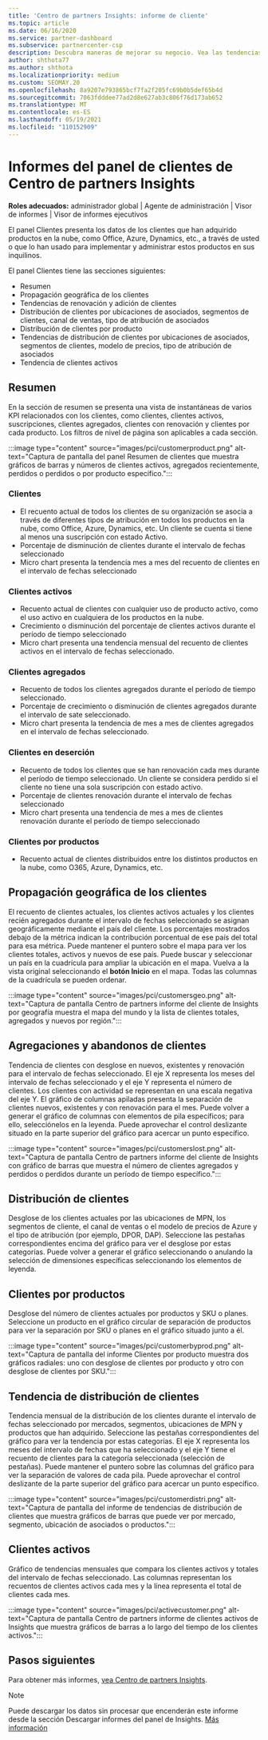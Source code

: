 ```yaml
---
title: 'Centro de partners Insights: informe de cliente'
ms.topic: article
ms.date: 06/16/2020
ms.service: partner-dashboard
ms.subservice: partnercenter-csp
description: Descubra maneras de mejorar su negocio. Vea las tendencias de cliente específicas por geografía, por producto y otros atributos.
author: shthota77
ms.author: shthota
ms.localizationpriority: medium
ms.custom: SEOMAY.20
ms.openlocfilehash: 8a9207e793865bcf7fa2f205fc69b0b5def65b4d
ms.sourcegitcommit: 7063fdddee77ad2d8e627ab3c806f76d173ab652
ms.translationtype: MT
ms.contentlocale: es-ES
ms.lasthandoff: 05/19/2021
ms.locfileid: "110152909"
---
```

# <a name="customers-dashboard-reports-from-partner-center-insights"></a>Informes del panel de clientes de Centro de partners Insights

**Roles adecuados:** administrador global | Agente de administración | Visor de informes | Visor de informes ejecutivos

El panel Clientes presenta los datos de los clientes que han adquirido productos en la nube, como Office, Azure, Dynamics, etc., a través de usted o que lo han usado para implementar y administrar estos productos en sus inquilinos. 
 
El panel Clientes tiene las secciones siguientes: 

- Resumen  
- Propagación geográfica de los clientes 
- Tendencias de renovación y adición de clientes 
- Distribución de clientes por ubicaciones de asociados, segmentos de clientes, canal de ventas, tipo de atribución de asociados 
- Distribución de clientes por producto 
- Tendencias de distribución de clientes por ubicaciones de asociados, segmentos de clientes, modelo de precios, tipo de atribución de asociados 
- Tendencia de clientes activos 

## <a name="summary"></a>Resumen

En la sección de resumen se presenta una vista de instantáneas de varios KPI relacionados con los clientes, como clientes, clientes activos, suscripciones, clientes agregados, clientes con renovación y clientes por cada producto. Los filtros de nivel de página son aplicables a cada sección.

:::image type="content" source="images/pci/customerproduct.png" alt-text="Captura de pantalla del panel Resumen de clientes que muestra gráficos de barras y números de clientes activos, agregados recientemente, perdidos o perdidos o por producto específico.":::

### <a name="customers"></a>Clientes

- El recuento actual de todos los clientes de su organización se asocia a través de diferentes tipos de atribución en todos los productos en la nube, como Office, Azure, Dynamics, etc. Un cliente se cuenta si tiene al menos una suscripción con estado Activo.  
- Porcentaje de disminución de clientes durante el intervalo de fechas seleccionado 
- Micro chart presenta la tendencia mes a mes del recuento de clientes en el intervalo de fechas seleccionado

### <a name="active-customers"></a>Clientes activos

- Recuento actual de clientes con cualquier uso de producto activo, como el uso activo en cualquiera de los productos en la nube.
- Crecimiento o disminución del porcentaje de clientes activos durante el período de tiempo seleccionado
- Micro chart presenta una tendencia mensual del recuento de clientes activos en el intervalo de fechas seleccionado.

### <a name="customers-added"></a>Clientes agregados

- Recuento de todos los clientes agregados durante el período de tiempo seleccionado.
- Porcentaje de crecimiento o disminución de clientes agregados durante el intervalo de sate seleccionado.
- Micro chart presenta la tendencia de mes a mes de clientes agregados en el intervalo de fechas seleccionado.

### <a name="customers-churned"></a>Clientes en deserción
- Recuento de todos los clientes que se han renovación cada mes durante el período de tiempo seleccionado. Un cliente se considera perdido si el cliente no tiene una sola suscripción con estado activo. 
- Porcentaje de clientes renovación durante el intervalo de fechas seleccionado 
- Micro chart presenta una tendencia de mes a mes de clientes renovación durante el período de tiempo seleccionado 
 
### <a name="customers-by-products"></a>Clientes por productos

- Recuento actual de clientes distribuidos entre los distintos productos en la nube, como O365, Azure, Dynamics, etc.  

## <a name="geographical-spread-of-your-customers"></a>Propagación geográfica de los clientes

El recuento de clientes actuales, los clientes activos actuales y los clientes recién agregados durante el intervalo de fechas seleccionado se asignan geográficamente mediante el país del cliente. Los porcentajes mostrados debajo de la métrica indican la contribución porcentual de ese país del total para esa métrica. Puede mantener el puntero sobre el mapa para ver los clientes totales, activos y nuevos de ese país. Puede buscar y seleccionar un país en la cuadrícula para ampliar la ubicación en el mapa. Vuelva a la vista original seleccionando el **botón Inicio** en el mapa. Todas las columnas de la cuadrícula se pueden ordenar.  

:::image type="content" source="images/pci/customersgeo.png" alt-text="Captura de pantalla Centro de partners informe del cliente de Insights por geografía muestra el mapa del mundo y la lista de clientes totales, agregados y nuevos por región.":::

## <a name="customer-adds-and-churns"></a>Agregaciones y abandonos de clientes

Tendencia de clientes con desglose en nuevos, existentes y renovación para el intervalo de fechas seleccionado. El eje X representa los meses del intervalo de fechas seleccionado y el eje Y representa el número de clientes. Los clientes con actividad se representan en una escala negativa del eje Y. El gráfico de columnas apiladas presenta la separación de clientes nuevos, existentes y con renovación para el mes. Puede volver a generar el gráfico de columnas con elementos de pila específicos; para ello, selecciónelos en la leyenda. Puede aprovechar el control deslizante situado en la parte superior del gráfico para acercar un punto específico. 

:::image type="content" source="images/pci/customerslost.png" alt-text="Captura de pantalla Centro de partners informe del cliente de Insights con gráfico de barras que muestra el número de clientes agregados y perdidos o perdidos durante un período de tiempo específico.":::

## <a name="customer-distribution"></a>Distribución de clientes

Desglose de los clientes actuales por las ubicaciones de MPN, los segmentos de cliente, el canal de ventas o el modelo de precios de Azure y el tipo de atribución (por ejemplo, DPOR, DAP). Seleccione las pestañas correspondientes encima del gráfico para ver el desglose por estas categorías. Puede volver a generar el gráfico seleccionando o anulando la selección de dimensiones específicas seleccionando los elementos de leyenda. 

## <a name="customers-by-products"></a>Clientes por productos

Desglose del número de clientes actuales por productos y SKU o planes. Seleccione un producto en el gráfico circular de separación de productos para ver la separación por SKU o planes en el gráfico situado junto a él.

:::image type="content" source="images/pci/customerbyprod.png" alt-text="Captura de pantalla del informe Clientes por producto muestra dos gráficos radiales: uno con desglose de clientes por producto y otro con desglose de clientes por SKU.":::

## <a name="customer-distribution-trend"></a>Tendencia de distribución de clientes 

Tendencia mensual de la distribución de los clientes durante el intervalo de fechas seleccionado por mercados, segmentos, ubicaciones de MPN y productos que han adquirido. Seleccione las pestañas correspondientes del gráfico para ver la tendencia por estas categorías. El eje X representa los meses del intervalo de fechas que ha seleccionado y el eje Y tiene el recuento de clientes para la categoría seleccionada (selección de pestañas). Puede mantener el puntero sobre las columnas del gráfico para ver la separación de valores de cada pila. Puede aprovechar el control deslizante de la parte superior del gráfico para acercar un punto específico.   

:::image type="content" source="images/pci/customerdistri.png" alt-text="Captura de pantalla del informe de tendencias de distribución de clientes que muestra gráficos de barras que puede ver por mercado, segmento, ubicación de asociados o productos.":::

## <a name="active-customers"></a>Clientes activos

Gráfico de tendencias mensuales que compara los clientes activos y totales del intervalo de fechas seleccionado. Las columnas representan los recuentos de clientes activos cada mes y la línea representa el total de clientes cada mes. 

:::image type="content" source="images/pci/activecustomer.png" alt-text="Captura de pantalla Centro de partners informe de clientes activos de Insights que muestra gráficos de barras a lo largo del tiempo de los clientes activos.":::

## <a name="next-steps"></a>Pasos siguientes

Para obtener más informes, [vea Centro de partners Insights](partner-center-insights.md).

>[!NOTE]
> Puede descargar los datos sin procesar que encenderán este informe desde la sección Descargar informes del panel de Insights. [Más información](pci-download-reports.md) 
